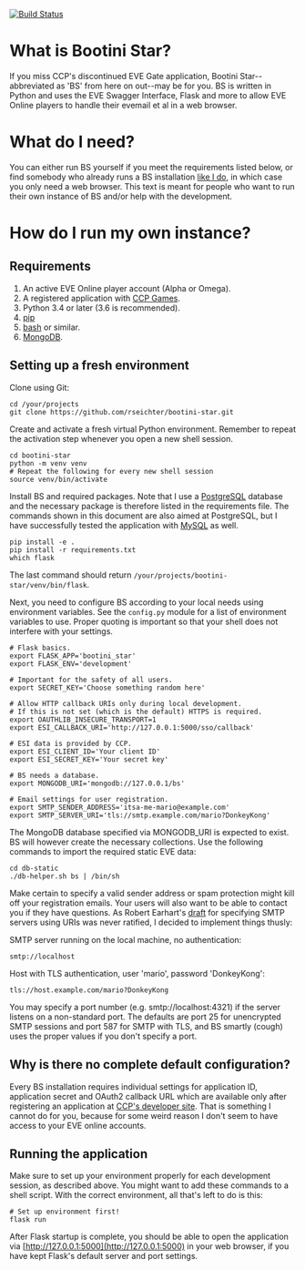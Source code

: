 [![Build Status](https://travis-ci.org/rseichter/bootini-star.svg?branch=master)](https://travis-ci.org/rseichter/bootini-star)

# What is Bootini Star?

If you miss CCP's discontinued EVE Gate application, Bootini Star--abbreviated
as 'BS' from here on out--may be for you. BS is written in Python and uses the
EVE Swagger Interface, Flask and more to allow EVE Online players to handle
their evemail et al in a web browser.

# What do I need?

You can either run BS yourself if you meet the requirements listed below, or
find somebody who already runs a BS installation [like I
do](https://bs.willexplo.de), in which case you only need a web browser. This
text is meant for people who want to run their own instance of BS and/or help
with the development.

# How do I run my own instance?

## Requirements

1. An active EVE Online player account (Alpha or Omega).
1. A registered application with [CCP Games](https://developers.eveonline.com).
1. Python 3.4 or later (3.6 is recommended).
1. [pip](https://pypi.python.org/pypi/pip)
1. [bash](https://www.gnu.org/software/bash/) or similar.
1. [MongoDB](https://www.mongodb.com).

## Setting up a fresh environment

Clone using Git:

```shell
cd /your/projects
git clone https://github.com/rseichter/bootini-star.git
```

Create and activate a fresh virtual Python environment. Remember to repeat the
activation step whenever you open a new shell session.

```shell
cd bootini-star
python -m venv venv
# Repeat the following for every new shell session
source venv/bin/activate
```

Install BS and required packages. Note that I use a
[PostgreSQL](https://www.postgresql.org) database and the necessary package is
therefore listed in the requirements file. The commands shown in this document
are also aimed at PostgreSQL, but I have successfully tested the application
with [MySQL](https://www.mysql.com) as well.

```shell
pip install -e .
pip install -r requirements.txt
which flask
```

The last command should return ```/your/projects/bootini-star/venv/bin/flask```.

Next, you need to configure BS according to your local needs using environment
variables. See the ```config.py``` module for a list of environment variables to
use.  Proper quoting is important so that your shell does not interfere with
your settings.

```shell
# Flask basics.
export FLASK_APP='bootini_star'
export FLASK_ENV='development'

# Important for the safety of all users.
export SECRET_KEY='Choose something random here'

# Allow HTTP callback URIs only during local development.
# If this is not set (which is the default) HTTPS is required.
export OAUTHLIB_INSECURE_TRANSPORT=1
export ESI_CALLBACK_URI='http://127.0.0.1:5000/sso/callback'

# ESI data is provided by CCP.
export ESI_CLIENT_ID='Your client ID'
export ESI_SECRET_KEY='Your secret key'

# BS needs a database.
export MONGODB_URI='mongodb://127.0.0.1/bs'

# Email settings for user registration.
export SMTP_SENDER_ADDRESS='itsa-me-mario@example.com'
export SMTP_SERVER_URI='tls://smtp.example.com/mario?DonkeyKong'
```

The MongoDB database specified via MONGODB_URI is expected to exist. BS will
however create the necessary collections. Use the following commands to import
the required static EVE data:

```shell
cd db-static
./db-helper.sh bs | /bin/sh
```


Make certain to specify a valid sender address or spam protection might kill off
your registration emails. Your users will also want to be able to contact you if
they have questions. As Robert Earhart's
[draft](https://tools.ietf.org/html/draft-earhart-url-smtp-00) for specifying
SMTP servers using URIs was never ratified, I decided to implement things
thusly:

SMTP server running on the local machine, no authentication:

```
smtp://localhost
```

Host with TLS authentication, user 'mario', password 'DonkeyKong':

```
tls://host.example.com/mario?DonkeyKong
```

You may specify a port number (e.g. smtp://localhost:4321) if the server listens
on a non-standard port. The defaults are port 25 for unencrypted SMTP sessions
and port 587 for SMTP with TLS, and BS smartly (cough) uses the proper values if
you don't specify a port.

## Why is there no complete default configuration?

Every BS installation requires individual settings for application ID,
application secret and OAuth2 callback URL which are available only after
registering an application at [CCP's developer
site](https://developers.eveonline.com). That is something I cannot do for you,
because for some weird reason I don't seem to have access to your EVE online
accounts.

## Running the application

Make sure to set up your environment properly for each development session, as
described above. You might want to add these commands to a shell script. With
the correct environment, all that's left to do is this:

```shell
# Set up environment first!
flask run
```

After Flask startup is complete, you should be able to open the application via
[http://127.0.0.1:5000](http://127.0.0.1:5000) in your web browser, if you have
kept Flask's default server and port settings.

